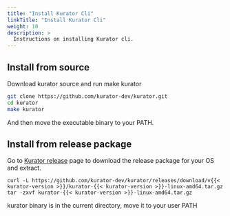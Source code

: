 ```yaml
---
title: "Install Kurator Cli"
linkTitle: "Install Kurator Cli"
weight: 10
description: >
  Instructions on installing Kurator cli.
---
```


## Install from source

Download kurator source and run make kurator

```bash
git clone https://github.com/kurator-dev/kurator.git
cd kurator
make kurator
```

And then move the executable binary to your PATH.

## Install from release package

Go to [Kurator release](https://github.com/kurator-dev/kurator/releases) page to download the release package for your OS and extract.

```console
curl -L https://github.com/kurator-dev/kurator/releases/download/v{{< kurator-version >}}/kurator-{{< kurator-version >}}-linux-amd64.tar.gz
tar -zxvf kurator-{{< kurator-version >}}-linux-amd64.tar.gz
```

kurator binary is in the current directory, move it to your user PATH
